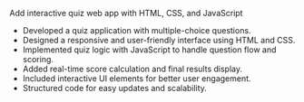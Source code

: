Add interactive quiz web app with HTML, CSS, and JavaScript
- Developed a quiz application with multiple-choice questions.
- Designed a responsive and user-friendly interface using HTML and CSS.
- Implemented quiz logic with JavaScript to handle question flow and scoring.
- Added real-time score calculation and final results display.
- Included interactive UI elements for better user engagement.
- Structured code for easy updates and scalability.
